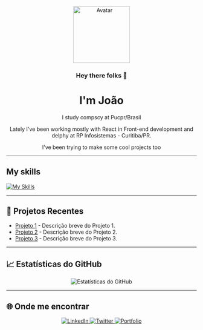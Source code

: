 <div align="center">
  <img src="https://your-avatar-url.png" alt="Avatar" width="150">
  
  ### Hey there folks 👋

  <h1>I'm João</h1>  
  <p>I study compscy at Pucpr/Brasil</p>
  
  <p>Lately I've been working mostly with React in Front-end development and delphy at RP Infosistemas - Curitiba/PR.</p>
  
  <p>I've been trying to make some cool projects too</p>
</div>

---

## My skills
[![My Skills](https://skillicons.dev/icons?i=js,html,css,python,java,delphi,react,git,github,typescript,mysql,postgres,nestjs,nextjs,npm,nodejs,notion,postman,prisma)](https://skillicons.dev)



---

## 🌟 Projetos Recentes

- [Projeto 1](https://github.com/usuario/projeto1) - Descrição breve do Projeto 1.
- [Projeto 2](https://github.com/usuario/projeto2) - Descrição breve do Projeto 2.
- [Projeto 3](https://github.com/usuario/projeto3) - Descrição breve do Projeto 3.

---

## 📈 Estatísticas do GitHub

<div align="center">
  <img src="https://github-readme-stats.vercel.app/api?username=JoaoVictorBalvedi&show_icons=true&theme=radical" alt="Estatísticas do GitHub">
</div>

---

## 🌐 Onde me encontrar

<div align="center">
  <a href="https://www.linkedin.com/in/seu-nome">
    <img src="https://img.shields.io/badge/LinkedIn-0077B5?logo=linkedin&logoColor=white" alt="LinkedIn">
  </a>
  <a href="https://twitter.com/seu_usuario">
    <img src="https://img.shields.io/badge/Twitter-1DA1F2?logo=twitter&logoColor=white" alt="Twitter">
  </a>
  <a href="https://seu-portfolio.com">
    <img src="https://img.shields.io/badge/Portfolio-000000?logo=github&logoColor=white" alt="Portfolio">
  </a>
</div>
